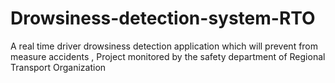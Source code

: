 # Drowsiness-detection-system-RTO
A real time driver drowsiness detection application which will prevent from measure accidents , Project monitored by the safety department of Regional Transport Organization
